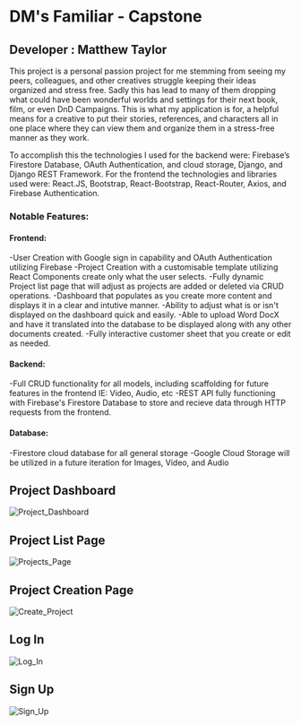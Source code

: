 # DM's Familiar - Capstone

## Developer : Matthew Taylor

This project is a personal passion project for me stemming from seeing my peers, colleagues, and other creatives struggle keeping their ideas organized and stress free. Sadly this has lead to many of them dropping what could have been wonderful worlds and settings for their next book, film, or even DnD Campaigns. This is what my application is for, a helpful means for a creative to put their stories, references, and characters all in one place where they can view them and organize them in a stress-free manner as they work. 

To accomplish this the technologies I used for the backend were: Firebase’s Firestore Database, OAuth Authentication, and cloud storage, Django, and Django REST Framework. For the frontend the technologies and libraries used were: React.JS, Bootstrap, React-Bootstrap, React-Router, Axios, and Firebase Authentication.

### Notable Features:

#### Frontend:
-User Creation with Google sign in capability and OAuth Authentication utilizing Firebase
-Project Creation with a customisable template utilizing React Components create only what the user selects.
-Fully dynamic Project list page that will adjust as projects are added or deleted via CRUD operations.
-Dashboard that populates as you create more content and displays it in a clear and intutive manner.
-Ability to adjust what is or isn't displayed on the dashboard quick and easily.
-Able to upload Word DocX and have it translated into the database to be displayed along with any other documents created.
-Fully interactive customer sheet that you create or edit as needed. 
    
#### Backend:
-Full CRUD functionality for all models, including scaffolding for future features in the frontend IE: Video, Audio, etc
-REST API fully functioning with Firebase's Firestore Database to store and recieve data through HTTP requests from the frontend.

#### Database:
-Firestore cloud database for all general storage
-Google Cloud Storage will be utilized in a future iteration for Images, Video, and Audio

## Project Dashboard
![Project_Dashboard](https://user-images.githubusercontent.com/89653410/142480485-3fe0c00e-5cf6-4410-8079-982b6f21c7bc.png)

## Project List Page
![Projects_Page](https://user-images.githubusercontent.com/89653410/142480502-11bb894b-0a00-441b-ac9f-800b6b843765.png)

## Project Creation Page
![Create_Project](https://user-images.githubusercontent.com/89653410/142480551-85818515-55df-4b7b-a22f-1b387daa135e.png)

## Log In
![Log_In](https://user-images.githubusercontent.com/89653410/142480589-4e0647da-6ce3-41b6-a3a8-a1c54902dfa3.png)
## Sign Up
![Sign_Up](https://user-images.githubusercontent.com/89653410/142480611-8d020380-e1e9-4a3b-bd0a-302ae78358e8.png)


